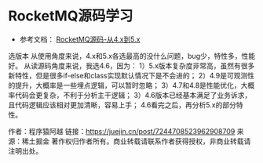 # RocketMQ源码学习


- 参考文档：
[RocketMQ源码-从4.x到5.x](https://juejin.cn/post/7244708523962908709#heading-17)


选版本
从使用角度来说，4.x和5.x各选最高的没什么问题，bug少，特性多，性能好。
从读源码角度来说，我选4.6，因为：
1）5.x版本复杂度非常高，虽然有很多新特性，但是很多if-else和class实现默认情况下是不会进的；
2）4.9是可观测性的提升，大概率是一些埋点逻辑，可以暂时忽略；
3）4.7和4.8是性能优化，大概率代码会更复杂，不利于分析主干逻辑；
3）4.6版本已经基本满足了业务诉求，且代码逻辑应该相对更加清晰，容易上手；
4.6看完之后，再分析5.x的部分特性。

作者：程序猿阿越
链接：https://juejin.cn/post/7244708523962908709
来源：稀土掘金
著作权归作者所有。商业转载请联系作者获得授权，非商业转载请注明出处。

